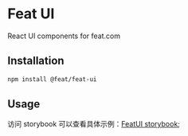 # Feat UI 

React UI components for feat.com 

## Installation

```bash
npm install @feat/feat-ui
```

## Usage 

访问 storybook 可以查看具体示例：[FeatUI storybook](https://feat.github.io/feat-ui);
